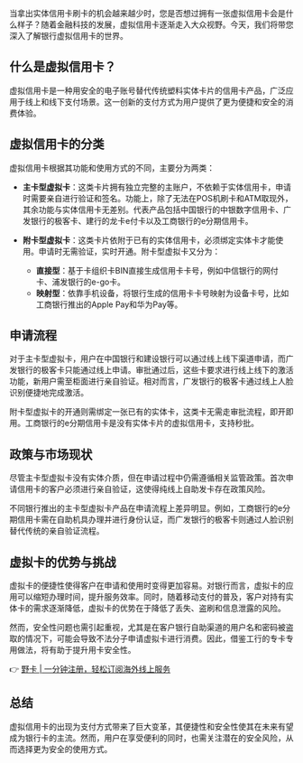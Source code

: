 当拿出实体信用卡刷卡的机会越来越少时，您是否想过拥有一张虚拟信用卡会是什么样子？随着金融科技的发展，虚拟信用卡逐渐走入大众视野。今天，我们将带您深入了解银行虚拟信用卡的世界。

## 什么是虚拟信用卡？

虚拟信用卡是一种用安全的电子账号替代传统塑料实体卡片的信用卡产品，广泛应用于线上和线下支付场景。这一创新的支付方式为用户提供了更为便捷和安全的消费体验。

## 虚拟信用卡的分类

虚拟信用卡根据其功能和使用方式的不同，主要分为两类：

- **主卡型虚拟卡**：这类卡片拥有独立完整的主账户，不依赖于实体信用卡，申请时需要亲自进行验证和签名。功能上，除了无法在POS机刷卡和ATM取现外，其余功能与实体信用卡无差别。代表产品包括中国银行的中银数字信用卡、广发银行的极客卡、建行的龙卡e付卡以及工商银行的e分期信用卡。

- **附卡型虚拟卡**：这类卡片依附于已有的实体信用卡，必须绑定实体卡才能使用。申请时无需验证，实时开通。附卡型虚拟卡又分为：
  - **直接型**：基于卡组织卡BIN直接生成信用卡卡号，例如中信银行的网付卡、浦发银行的e-go卡。
  - **映射型**：依靠手机设备，将银行生成的信用卡卡号映射为设备卡号，比如工商银行推出的Apple Pay和华为Pay等。

## 申请流程

对于主卡型虚拟卡，用户在中国银行和建设银行可以通过线上线下渠道申请，而广发银行的极客卡只能通过线上申请。审批通过后，这些卡要求进行线上线下的激活功能，新用户需至柜面进行亲自验证。相对而言，广发银行的极客卡通过线上人脸识别便捷地完成激活。

附卡型虚拟卡的开通则需绑定一张已有的实体卡，这类卡无需走审批流程，即开即用。工商银行的e分期信用卡是没有实体卡片的虚拟信用卡，支持秒批。

## 政策与市场现状

尽管主卡型虚拟卡没有实体介质，但在申请过程中仍需遵循相关监管政策。首次申请信用卡的客户必须进行亲自验证，这使得纯线上自助发卡存在政策风险。

不同银行推出的主卡型虚拟卡产品在申请流程上差异明显。例如，工商银行的e分期信用卡需在自助机具办理并进行身份认证，而广发银行的极客卡则通过人脸识别替代传统的亲自验证流程。

## 虚拟卡的优势与挑战

虚拟卡的便捷性使得客户在申请和使用时变得更加容易。对银行而言，虚拟卡的应用可以缩短办理时间，提升服务效率。同时，随着移动支付的普及，客户对持有实体卡的需求逐渐降低，虚拟卡的优势在于降低了丢失、盗刷和信息泄露的风险。

然而，安全性问题也需引起重视，尤其是在客户银行自助渠道的用户名和密码被盗取的情况下，可能会导致不法分子申请虚拟卡进行消费。因此，借鉴工行的专卡专用做法，将有助于提升用卡安全性。

👉 [野卡 | 一分钟注册，轻松订阅海外线上服务](https://bit.ly/bewildcard)

## 总结

虚拟信用卡的出现为支付方式带来了巨大变革，其便捷性和安全性使其在未来有望成为银行卡的主流。然而，用户在享受便利的同时，也需关注潜在的安全风险，从而选择更为安全的使用方式。